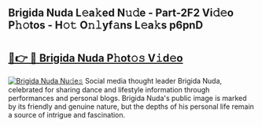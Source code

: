 ## Brigida Nuda L𝚎a𝚔ed N𝚞𝚍e - Part-2F2 Vi𝚍𝚎o P𝚑𝚘tos - H𝚘𝚝 O𝚗𝚕yf𝚊ns L𝚎a𝚔s p6pnD

# <h2><a href="http://kf9ci2.oniu.top/?m=Brigida+Nuda">🔗👉 🔴 Brigida Nuda P𝚑ot𝚘𝚜 V𝚒d𝚎o</a></h2>

[![Brigida Nuda Nu𝚍e𝚜](https://i.imgur.com/0qMVB7G.gif)](http://kf9ci2.oniu.top/?m=Brigida+Nuda)
Social media thought leader Brigida Nuda, celebrated for sharing dance and lifestyle information through performances and personal blogs. Brigida Nuda's public image is marked by its friendly and genuine nature, but the depths of his personal life remain a source of intrigue and fascination.  
